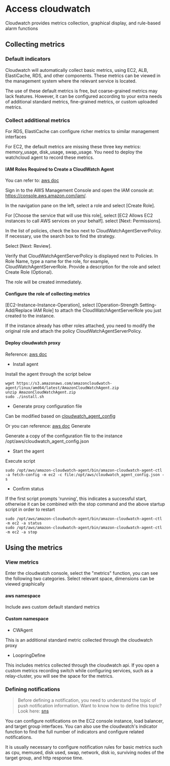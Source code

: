 # Access cloudwatch
Cloudwatch provides metrics collection, graphical display, and rule-based alarm functions

## Collecting metrics

### Default indicators
Cloudwatch will automatically collect basic metrics, using EC2, ALB, ElastiCache, RDS, and other components. These metrics can be viewed in the management system where the relevant service is located.

The use of these default metrics is free, but coarse-grained metrics may lack features. However, it can be configured according to your extra needs of additional standard metrics, fine-grained metrics, or custom uploaded metrics.

### Collect additional metrics
For RDS, ElastiCache can configure richer metrics to similar management interfaces

For EC2, the default metrics are missing these three key metrics: memory_usage, disk_usage, swap_usage. You need to deploy the watchcloud agent to record these metrics.

#### IAM Roles Required to Create a CloudWatch Agent
You can refer to: [aws doc](https://docs.aws.amazon.com/AmazonCloudWatch/latest/monitoring/create-iam-roles-for-cloudwatch-agent.html)

Sign in to the AWS Management Console and open the IAM console at: https://console.aws.amazon.com/iam/.

In the navigation pane on the left, select a role and select [Create Role].

For [Choose the service that will use this role], select [EC2 Allows EC2 instances to call AWS services on your behalf]. select [Next: Permissions].

In the list of policies, check the box next to CloudWatchAgentServerPolicy. If necessary, use the search box to find the strategy.

Select [Next: Review].

Verify that CloudWatchAgentServerPolicy is displayed next to Policies. In Role Name, type a name for the role, for example, CloudWatchAgentServerRole. Provide a description for the role and select Create Role (Optional).

The role will be created immediately.

#### Configure the role of collecting metrics
[EC2-Instance-Instance-Operation], select [Operation-Strength Setting-Add/Replace IAM Role] to attach the CloudWatchAgentServerRole you just created to the instance.

If the instance already has other roles attached, you need to modify the original role and attach the policy CloudWatchAgentServerPolicy.

#### Deploy cloudwatch proxy
Reference: [aws doc](https://docs.aws.amazon.com/AmazonCloudWatch/latest/monitoring/Install-CloudWatch-Agent.html)

* Install agent

Install the agent through the script below
```
wget https://s3.amazonaws.com/amazoncloudwatch-agent/linux/amd64/latest/AmazonCloudWatchAgent.zip
unzip AmazonCloudWatchAgent.zip
sudo ./install.sh
```

* Generate proxy configuration file

Can be modified based on [cloudwatch_agent_config](cloudwatch_agent_config.md)

Or you can reference: [aws doc](https://docs.aws.amazon.com/AmazonCloudWatch/latest/monitoring/create-cloudwatch-agent-configuration-file-wizard.html) Generate

Generate a copy of the configuration file to the instance /opt/aws/cloudwatch_agent_config.json

* Start the agent

Execute script

`sudo /opt/aws/amazon-cloudwatch-agent/bin/amazon-cloudwatch-agent-ctl -a fetch-config -m ec2 -c file:/opt/aws/cloudwatch_agent_config.json -s`

* Confirm status

If the first script prompts 'running', this indicates a successful start, otherwise it can be combined with the stop command and the above startup script in order to restart
```
sudo /opt/aws/amazon-cloudwatch-agent/bin/amazon-cloudwatch-agent-ctl -m ec2 -a status
sudo /opt/aws/amazon-cloudwatch-agent/bin/amazon-cloudwatch-agent-ctl -m ec2 -a stop
```

## Using the metrics

### View metrics
Enter the cloudwatch console, select the "metrics" function, you can see the following two categories. Select relevant space, dimensions can be viewed graphically

#### aws namespace
Include aws custom default standard metrics

#### Custom namespace

* CWAgent

This is an additional standard metric collected through the cloudwatch proxy

* LoopringDefine

This includes metrics collected through the cloudwatch api. If you open a custom metrics recording switch while configuring services, such as a relay-cluster, you will see the space for the metrics.

### Defining notifications
> Before defining a notification, you need to understand the topic of push notification information. Want to know how to define this topic? Look here: [sns](sns.md)

You can configure notifications on the EC2 console instance, load balancer, and target group interfaces. You can also use the cloudwatch's indicator function to find the full number of indicators and configure related notifications.

It is usually necessary to configure notification rules for basic metrics such as cpu, memused, disk used, swap, network, disk io, surviving nodes of the target group, and http response time.
